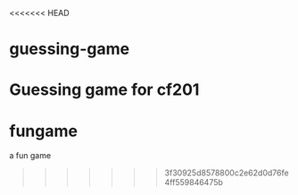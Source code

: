 <<<<<<< HEAD
# guessing-game
Guessing game for cf201
=======
# fungame
a fun game
>>>>>>> 3f30925d8578800c2e62d0d76fe4ff559846475b
